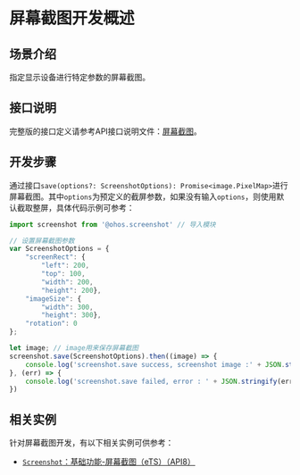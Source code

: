 # 屏幕截图开发概述

## 场景介绍

指定显示设备进行特定参数的屏幕截图。

## 接口说明

完整版的接口定义请参考API接口说明文件：[屏幕截图](../reference/apis/js-apis-screenshot.md)。

## 开发步骤

通过接口`save(options?: ScreenshotOptions): Promise<image.PixelMap>`进行屏幕截图。其中`options`为预定义的截屏参数，如果没有输入`options`，则使用默认截取整屏，具体代码示例可参考：

```js
import screenshot from '@ohos.screenshot' // 导入模块

// 设置屏幕截图参数
var ScreenshotOptions = {
	"screenRect": {
		"left": 200,
		"top": 100,
		"width": 200,
		"height": 200},
	"imageSize": {
		"width": 300,
		"height": 300},
	"rotation": 0
};

let image; // image用来保存屏幕截图
screenshot.save(ScreenshotOptions).then((image) => {
	console.log('screenshot.save success, screenshot image :' + JSON.stringify(image));
}, (err) => {
    console.log('screenshot.save failed, error : ' + JSON.stringify(err));
})
```
## 相关实例
针对屏幕截图开发，有以下相关实例可供参考：
- [`Screenshot`：基础功能-屏幕截图（eTS）（API8）](https://gitee.com/openharmony/app_samples/blob/master/Basic/Screenshot)
